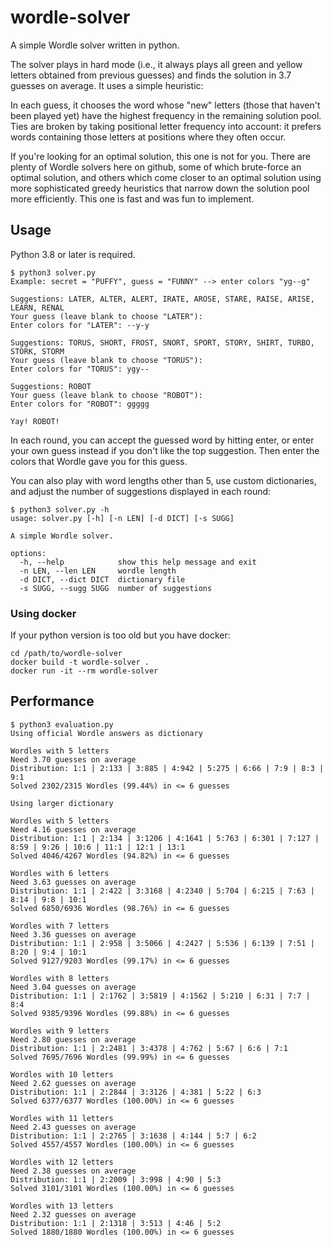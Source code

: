 # wordle-solver

A simple Wordle solver written in python.

The solver plays in hard mode (i.e., it always plays all green and yellow letters
obtained from previous guesses) and finds the solution in 3.7 guesses on average.
It uses a simple heuristic:

In each guess, it chooses the word whose "new" letters (those that haven't been
played yet) have the highest frequency in the remaining solution pool. Ties are
broken by taking positional letter frequency into account: it prefers words
containing those letters at positions where they often occur.

If you're looking for an optimal solution, this one is not for you. There are
plenty of Wordle solvers here on github, some of which brute-force an optimal
solution, and others which come closer to an optimal solution using more
sophisticated greedy heuristics that narrow down the solution pool more
efficiently. This one is fast and was fun to implement.

## Usage

Python 3.8 or later is required.

```
$ python3 solver.py
Example: secret = "PUFFY", guess = "FUNNY" --> enter colors "yg--g"

Suggestions: LATER, ALTER, ALERT, IRATE, AROSE, STARE, RAISE, ARISE, LEARN, RENAL
Your guess (leave blank to choose "LATER"):
Enter colors for "LATER": --y-y

Suggestions: TORUS, SHORT, FROST, SNORT, SPORT, STORY, SHIRT, TURBO, STORK, STORM
Your guess (leave blank to choose "TORUS"):
Enter colors for "TORUS": ygy--

Suggestions: ROBOT
Your guess (leave blank to choose "ROBOT"):
Enter colors for "ROBOT": ggggg

Yay! ROBOT!
```

In each round, you can accept the guessed word by hitting enter, or enter your own
guess instead if you don't like the top suggestion. Then enter the colors that Wordle
gave you for this guess.

You can also play with word lengths other than 5, use custom dictionaries, and adjust
the number of suggestions displayed in each round:

```
$ python3 solver.py -h
usage: solver.py [-h] [-n LEN] [-d DICT] [-s SUGG]

A simple Wordle solver.

options:
  -h, --help            show this help message and exit
  -n LEN, --len LEN     wordle length
  -d DICT, --dict DICT  dictionary file
  -s SUGG, --sugg SUGG  number of suggestions
```

### Using docker

If your python version is too old but you have docker:

```
cd /path/to/wordle-solver
docker build -t wordle-solver .
docker run -it --rm wordle-solver
```

## Performance

```
$ python3 evaluation.py
Using official Wordle answers as dictionary

Wordles with 5 letters
Need 3.70 guesses on average
Distribution: 1:1 | 2:133 | 3:885 | 4:942 | 5:275 | 6:66 | 7:9 | 8:3 | 9:1
Solved 2302/2315 Wordles (99.44%) in <= 6 guesses

Using larger dictionary

Wordles with 5 letters
Need 4.16 guesses on average
Distribution: 1:1 | 2:134 | 3:1206 | 4:1641 | 5:763 | 6:301 | 7:127 | 8:59 | 9:26 | 10:6 | 11:1 | 12:1 | 13:1
Solved 4046/4267 Wordles (94.82%) in <= 6 guesses

Wordles with 6 letters
Need 3.63 guesses on average
Distribution: 1:1 | 2:422 | 3:3168 | 4:2340 | 5:704 | 6:215 | 7:63 | 8:14 | 9:8 | 10:1
Solved 6850/6936 Wordles (98.76%) in <= 6 guesses

Wordles with 7 letters
Need 3.36 guesses on average
Distribution: 1:1 | 2:958 | 3:5066 | 4:2427 | 5:536 | 6:139 | 7:51 | 8:20 | 9:4 | 10:1
Solved 9127/9203 Wordles (99.17%) in <= 6 guesses

Wordles with 8 letters
Need 3.04 guesses on average
Distribution: 1:1 | 2:1762 | 3:5819 | 4:1562 | 5:210 | 6:31 | 7:7 | 8:4
Solved 9385/9396 Wordles (99.88%) in <= 6 guesses

Wordles with 9 letters
Need 2.80 guesses on average
Distribution: 1:1 | 2:2481 | 3:4378 | 4:762 | 5:67 | 6:6 | 7:1
Solved 7695/7696 Wordles (99.99%) in <= 6 guesses

Wordles with 10 letters
Need 2.62 guesses on average
Distribution: 1:1 | 2:2844 | 3:3126 | 4:381 | 5:22 | 6:3
Solved 6377/6377 Wordles (100.00%) in <= 6 guesses

Wordles with 11 letters
Need 2.43 guesses on average
Distribution: 1:1 | 2:2765 | 3:1638 | 4:144 | 5:7 | 6:2
Solved 4557/4557 Wordles (100.00%) in <= 6 guesses

Wordles with 12 letters
Need 2.38 guesses on average
Distribution: 1:1 | 2:2009 | 3:998 | 4:90 | 5:3
Solved 3101/3101 Wordles (100.00%) in <= 6 guesses

Wordles with 13 letters
Need 2.32 guesses on average
Distribution: 1:1 | 2:1318 | 3:513 | 4:46 | 5:2
Solved 1880/1880 Wordles (100.00%) in <= 6 guesses
```
